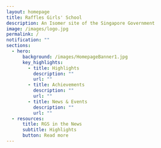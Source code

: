 ```yaml
---
layout: homepage
title: Raffles Girls' School
description: An Isomer site of the Singapore Government
image: /images/logo.jpg
permalink: /
notification: ""
sections:
  - hero:
      background: /images/HomepageBanner1.jpg
      key_highlights:
        - title: Highlights
          description: ""
          url: ""
        - title: Achievements
          description: ""
          url: ""
        - title: News & Events
          description: ""
          url: ""
  - resources:
      title: RGS in the News
      subtitle: Highlights
      button: Read more
---
```

